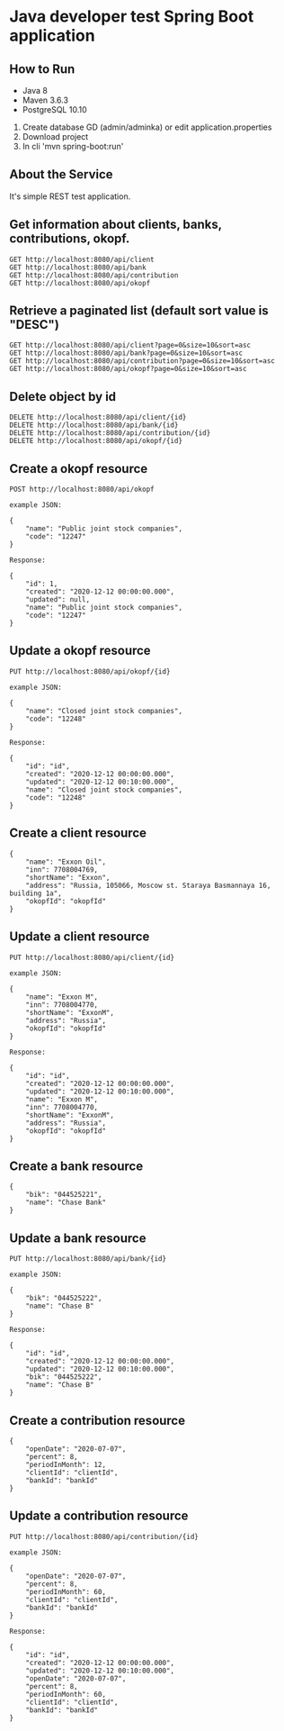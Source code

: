 # Java developer test Spring Boot application

## How to Run

- Java 8
- Maven 3.6.3
- PostgreSQL 10.10

1. Create database GD (admin/adminka) or edit application.properties
2. Download project
3. In cli 'mvn spring-boot:run'

## About the Service

It's simple REST test application.

## Get information about clients, banks, contributions, okopf.

```
GET http://localhost:8080/api/client
GET http://localhost:8080/api/bank
GET http://localhost:8080/api/contribution
GET http://localhost:8080/api/okopf
```

## Retrieve a paginated list (default sort value is "DESC")

```
GET http://localhost:8080/api/client?page=0&size=10&sort=asc
GET http://localhost:8080/api/bank?page=0&size=10&sort=asc
GET http://localhost:8080/api/contribution?page=0&size=10&sort=asc
GET http://localhost:8080/api/okopf?page=0&size=10&sort=asc
```

## Delete object by id

```
DELETE http://localhost:8080/api/client/{id}
DELETE http://localhost:8080/api/bank/{id}
DELETE http://localhost:8080/api/contribution/{id}
DELETE http://localhost:8080/api/okopf/{id}
```

## Create a okopf resource

```
POST http://localhost:8080/api/okopf

example JSON:

{
    "name": "Public joint stock companies",
    "code": "12247"
}

Response: 

{
    "id": 1,
    "created": "2020-12-12 00:00:00.000",
    "updated": null,
    "name": "Public joint stock companies",
    "code": "12247"
}

```

## Update a okopf resource

```
PUT http://localhost:8080/api/okopf/{id}

example JSON:

{
    "name": "Closed joint stock companies",
    "code": "12248"
}

Response: 

{
    "id": "id",
    "created": "2020-12-12 00:00:00.000",
    "updated": "2020-12-12 00:10:00.000",
    "name": "Closed joint stock companies",
    "code": "12248"
}

```


## Create a client resource

```
{
    "name": "Exxon Oil",
    "inn": 7708004769,
    "shortName": "Exxon",
    "address": "Russia, 105066, Moscow st. Staraya Basmannaya 16, building 1a",
    "okopfId": "okopfId"
}
```

## Update a client resource

```
PUT http://localhost:8080/api/client/{id}

example JSON:

{
    "name": "Exxon M",
    "inn": 7708004770,
    "shortName": "ExxonM",
    "address": "Russia",
    "okopfId": "okopfId"
}

Response: 

{
    "id": "id",
    "created": "2020-12-12 00:00:00.000",
    "updated": "2020-12-12 00:10:00.000",
    "name": "Exxon M",
    "inn": 7708004770,
    "shortName": "ExxonM",
    "address": "Russia",
    "okopfId": "okopfId"
}

```

## Create a bank resource

```
{
    "bik": "044525221",
    "name": "Chase Bank"
}
```

## Update a bank resource

```
PUT http://localhost:8080/api/bank/{id}

example JSON:

{
    "bik": "044525222",
    "name": "Chase B"
}

Response: 

{
    "id": "id",
    "created": "2020-12-12 00:00:00.000",
    "updated": "2020-12-12 00:10:00.000",
    "bik": "044525222",
    "name": "Chase B"
}

```

## Create a contribution resource


```
{
    "openDate": "2020-07-07",
    "percent": 8,
    "periodInMonth": 12,
    "clientId": "clientId",
    "bankId": "bankId"
}
```

## Update a contribution resource

```
PUT http://localhost:8080/api/contribution/{id}

example JSON:

{
    "openDate": "2020-07-07",
    "percent": 8,
    "periodInMonth": 60,
    "clientId": "clientId",
    "bankId": "bankId"
}

Response: 

{
    "id": "id",
    "created": "2020-12-12 00:00:00.000",
    "updated": "2020-12-12 00:10:00.000",
    "openDate": "2020-07-07",
    "percent": 8,
    "periodInMonth": 60,
    "clientId": "clientId",
    "bankId": "bankId"
}

```
